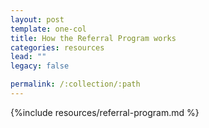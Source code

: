 ```yaml
---
layout: post
template: one-col
title: How the Referral Program works
categories: resources
lead: ""
legacy: false

permalink: /:collection/:path
---
```



{%include resources/referral-program.md %}
